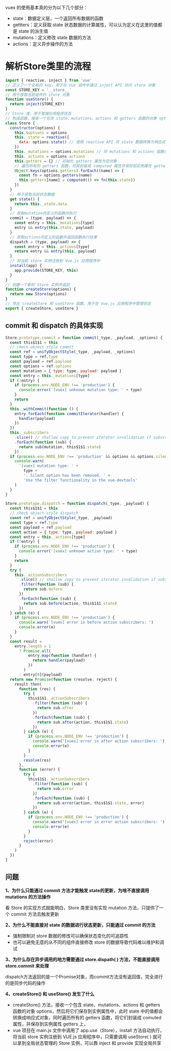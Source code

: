 vuex 的使用基本真的分为以下几个部分：

- state：数据定义层，一个返回所有数据的函数
- gettters：定义获取 state 状态数据的计算属性，可以认为定义在这里的值都是 state 的派生值
- mutations：定义修改 state 数据的方法
- actions：定义异步操作的方法

# 解析Store类里的流程

```javascript
import { reactive, inject } from 'vue'
// 定义了一个全局的 key，用于在 Vue 组件中通过 inject API 访问 store 对象
const STORE_KEY = '__store__'
// 用于获取当前组件的 store 对象
function useStore() {
  return inject(STORE_KEY)
}
// Store 类，用于管理应用程序状态
// 构造函数，接收一个包含 state、mutations、actions 和 getters 函数的对象 options，然后将它们保存到实例属性中
class Store {
  constructor(options) {
    this.$options = options
    this._state = reactive({
      data: options.state() // 使用 reactive API 将 state 数据转换为响应式对象，并保存到实例属性 _state 中
    })
    this._mutations = options.mutations // 将 mutations 和 actions 函数保存到实例属性中
    this._actions = options.actions
    this.getters = {} // 初始化 getters 属性为空对象
    // 遍历所有的 getters 函数，将其封装成 computed 属性并保存到实例属性 getters 中
    Object.keys(options.getters).forEach((name) => {
      const fn = options.getters(name)
      this.getters[name] = computed(() => fn(this.state))
    })
  }
  // 用于获取当前状态数据
  get state() {
    return this._state.data
  }
  // 获取mutation内定义的函数并执行
  commit = (type, payload) => {
    const entry = this._mutations[type]
    entry && entry(this.state, payload)
  }
  // 获取actions内定义的函数并返回函数执行结果
  dispatch = (type, payload) => {
    const entry = this._actions[type]
    return entry && entry(this, payload)
  }
  // 将当前 store 实例注册到 Vue.js 应用程序中
  install(app) {
    app.provide(STORE_KEY, this)
  }
}
// 创建一个新的 Store 实例并返回
function createStore(options) {
  return new Store(options)
}
// 导出 createStore 和 useStore 函数，用于在 Vue.js 应用程序中管理状态
export { createStore, useStore }
```

## commit 和 dispatch 的具体实现

```javascript
Store.prototype.commit = function commit(_type, _payload, _options) {
  const this$1$1 = this
  // check object-style commit
  const ref = unifyObjectStyle(_type, _payload, _options)
  const type = ref.type
  const payload = ref.payload
  const options = ref.options
  const mutation = { type: type, payload: payload }
  const entry = this._mutations[type]
  if (!entry) {
    if (process.env.NODE_ENV !== 'production') {
      console.error('[vuex] unknown mutation type: ' + type)
    }
    return
  }
  this._withCommit(function () {
    entry.forEach(function commitIterator(handler) {
      handler(payload)
    })
  })
  this._subscribers
    .slice() // shallow copy to prevent iterator invalidation if subscriber synchronously calls unsubscribe
    .forEach(function (sub) {
      return sub(mutation, this$1$1.state)
    })
  if (process.env.NODE_ENV !== 'production' && options && options.silent) {
    console.warn(
      '[vuex] mutation type: ' +
        type +
        '. Silent option has been removed. ' +
        'Use the filter functionality in the vue-devtools'
    )
  }
}

```



```javascript
Store.prototype.dispatch = function dispatch(_type, _payload) {
  const this$1$1 = this
  // check object-style dispatch
  const ref = unifyObjectStyle(_type, _payload)
  const type = ref.type
  const payload = ref.payload
  const action = { type: type, payload: payload }
  const entry = this._actions[type]
  if (!entry) {
    if (process.env.NODE_ENV !== 'production') {
      console.error('[vuex] unknown action type: ' + type)
    }
    return
  }
  try {
    this._actionSubscribers
      .slice() // shallow copy to prevent iterator invalidation if subscriber synchronously calls unsubscribe
      .filter(function (sub) {
        return sub.before
      })
      .forEach(function (sub) {
        return sub.before(action, this$1$1.state)
      })
  } catch (e) {
    if (process.env.NODE_ENV !== 'production') {
      console.warn('[vuex] error in before action subscribers: ')
      console.error(e)
    }
  }
  const result =
    entry.length > 1
      ? Promise.all(
          entry.map(function (handler) {
            return handler(payload)
          })
        )
      : entry[0](payload)
  return new Promise(function (resolve, reject) {
    result.then(
      function (res) {
        try {
          this$1$1._actionSubscribers
            .filter(function (sub) {
              return sub.after
            })
            .forEach(function (sub) {
              return sub.after(action, this$1$1.state)
            })
        } catch (e) {
          if (process.env.NODE_ENV !== 'production') {
            console.warn('[vuex] error in after action subscribers: ')
            console.error(e)
          }
        }
        resolve(res)
      },
      function (error) {
        try {
          this$1$1._actionSubscribers
            .filter(function (sub) {
              return sub.error
            })
            .forEach(function (sub) {
              return sub.error(action, this$1$1.state, error)
            })
        } catch (e) {
          if (process.env.NODE_ENV !== 'production') {
            console.warn('[vuex] error in error action subscribers: ')
            console.error(e)
          }
        }
        reject(error)
      }
    )
  })
}
```



## 问题

**1、为什么只能通过  commit 方法才能触发 state的更新，为啥不直接调用 mutations 的方法操作**

看 Store 的实现方式就能明白，Store 类里没有实现 mutation 方法，只提供了一个 commit 方法去触发更新

**2、为什么不能直接对 state 的数据进行状态更新，只能通过 commit 的方法**

- 强制限制对 store 数据的修改可以确保状态变化的可追踪性
- 也可以避免无意的从不同的组件直接修改 store 的数据导致代码难以维护和调试

**3、为什么存在异步调用的地方需要通过 store.dispath( ) 方法，不能直接调用 store.commit 来处理**

dispatch方法返回的是一个Promise对象，而commit方法没有返回值，完全进行的是同步代码的操作

**4、createStore() 和 useStore() 发生了什么**

- createStore() 方法，接收一个包含 state、mutations、actions 和 getters  函数的对象 options，然后将它们保存到实例属性中，此时 state 中的值都会转换成响应式对象，同时遍历所有的 getters 函数，将它们封装成 comuted 属性，并保存到实例属性 getters 上，
- vue 项目在 main.js 文件中调用了 app.use（Store），install 方法自动执行，将当前 store 实例注册到 VUE.js 应用程序中，只需要调用 useStore( ) 就可以拿到全局状态管理的 Store 实例，可以靠 inject 和 provide 实现全局共享

